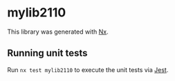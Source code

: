 # mylib2110

This library was generated with [Nx](https://nx.dev).

## Running unit tests

Run `nx test mylib2110` to execute the unit tests via [Jest](https://jestjs.io).
